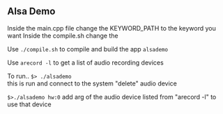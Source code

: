 ## Alsa Demo

Inside the main.cpp file change the KEYWORD_PATH to the keyword you want
Inside the compile.sh change the 

Use `./compile.sh` to compile and build the app `alsademo`  

Use `arecord -l` to get a list of audio recording devices  

To run..
`$> ./alsademo`  
this is run and connect to the system "delete" audio device

`$>./alsademo hw:0` 
add arg of the audio device listed from "arecord -l" to use that device 


 


